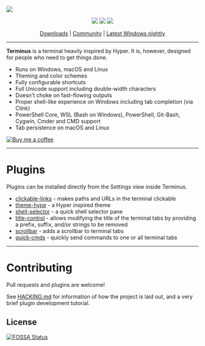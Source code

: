 ![](https://github.com/Eugeny/terminus/raw/master/docs/readme.png)

<p align="center">
  <a href="https://raw.githubusercontent.com/Eugeny/terminus/master/LICENSE"><img src="https://img.shields.io/badge/license-MIT-blue.svg"/></a> <a href="https://travis-ci.org/Eugeny/terminus"><img src="https://travis-ci.org/Eugeny/terminus.svg?branch=master"/></a>
  <a href="https://ci.appveyor.com/project/Eugeny/terminus"><img src="https://ci.appveyor.com/api/projects/status/wnnq4hm5mbd9rgoy?svg=true"/></a>
</p>

<p align="center">
  <a href="https://github.com/Eugeny/terminus/releases/latest">Downloads</a> | <a href="https://t.me/joinchat/HgLqPhRg9Inhmm7WD3H1BQ">Community</a>  | <a href="https://ci.appveyor.com/project/Eugeny/terminus/build/artifacts">Latest Windows nightly</a>
</p>

----

**Terminus** is a terminal heavily inspired by Hyper. It is, however, designed for people who need to get things done.

  * Runs on Windows, macOS and Linux
  * Theming and color schemes
  * Fully configurable shortcuts
  * Full Unicode support including double-width characters
  * Doesn't choke on fast-flowing outputs
  * Proper shell-like experience on Windows including tab completion (via Clink)
  * PowerShell Core, WSL (Bash on Windows), PowerShell, Git-Bash, Cygwin, Cmder and CMD support
  * Tab persistence on macOS and Linux


[![Buy me a coffee](https://github.com/Eugeny/terminus/raw/master/docs/kofi.png)](https://ko-fi.com/eugeny)


---

# Plugins

Plugins can be installed directly from the Settings view inside Terminus.

  * [clickable-links](https://github.com/Eugeny/terminus-clickable-links) - makes paths and URLs in the terminal clickable
  * [theme-hype](https://github.com/Eugeny/terminus-theme-hype) - a Hyper inspired theme
  * [shell-selector](https://github.com/Eugeny/terminus-shell-selector) - a quick shell selector pane
  * [title-control](https://github.com/kbjr/terminus-title-control) - allows modifying the title of the terminal tabs by providing a prefix, suffix, and/or strings to be removed
  * [scrollbar](https://github.com/kbjr/terminus-scrollbar) - adds a scrollbar to terminal tabs
  * [quick-cmds](https://github.com/Domain/terminus-quick-cmds) - quickly send commands to one or all terminal tabs

---

# Contributing

Pull requests and plugins are welcome!

See [HACKING.md](https://github.com/Eugeny/terminus/blob/master/HACKING.md) for information of how the project is laid out, and a very brief plugin development tutorial.


## License
[![FOSSA Status](https://app.fossa.io/api/projects/git%2Bhttps%3A%2F%2Fgithub.com%2FEugeny%2Fterminus.svg?type=large)](https://app.fossa.io/projects/git%2Bhttps%3A%2F%2Fgithub.com%2FEugeny%2Fterminus?ref=badge_large)
